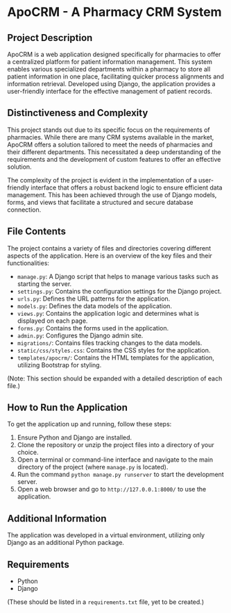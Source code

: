 # ApoCRM - A Pharmacy CRM System

## Project Description

ApoCRM is a web application designed specifically for pharmacies to offer a centralized platform for patient information management. This system enables various specialized departments within a pharmacy to store all patient information in one place, facilitating quicker process alignments and information retrieval. Developed using Django, the application provides a user-friendly interface for the effective management of patient records.

## Distinctiveness and Complexity

This project stands out due to its specific focus on the requirements of pharmacies. While there are many CRM systems available in the market, ApoCRM offers a solution tailored to meet the needs of pharmacies and their different departments. This necessitated a deep understanding of the requirements and the development of custom features to offer an effective solution.

The complexity of the project is evident in the implementation of a user-friendly interface that offers a robust backend logic to ensure efficient data management. This has been achieved through the use of Django models, forms, and views that facilitate a structured and secure database connection.

## File Contents

The project contains a variety of files and directories covering different aspects of the application. Here is an overview of the key files and their functionalities:

- `manage.py`: A Django script that helps to manage various tasks such as starting the server.
- `settings.py`: Contains the configuration settings for the Django project.
- `urls.py`: Defines the URL patterns for the application.
- `models.py`: Defines the data models of the application.
- `views.py`: Contains the application logic and determines what is displayed on each page.
- `forms.py`: Contains the forms used in the application.
- `admin.py`: Configures the Django admin site.
- `migrations/`: Contains files tracking changes to the data models.
- `static/css/styles.css`: Contains the CSS styles for the application.
- `templates/apocrm/`: Contains the HTML templates for the application, utilizing Bootstrap for styling.


(Note: This section should be expanded with a detailed description of each file.)

## How to Run the Application

To get the application up and running, follow these steps:

1. Ensure Python and Django are installed.
2. Clone the repository or unzip the project files into a directory of your choice.
3. Open a terminal or command-line interface and navigate to the main directory of the project (where `manage.py` is located).
4. Run the command `python manage.py runserver` to start the development server.
5. Open a web browser and go to `http://127.0.0.1:8000/` to use the application.

## Additional Information

The application was developed in a virtual environment, utilizing only Django as an additional Python package.

## Requirements

- Python
- Django

(These should be listed in a `requirements.txt` file, yet to be created.)
